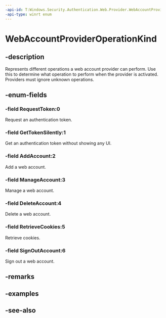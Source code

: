 ```yaml
---
-api-id: T:Windows.Security.Authentication.Web.Provider.WebAccountProviderOperationKind
-api-type: winrt enum
---
```


<!-- Enumeration syntax
public enum Windows.Security.Authentication.Web.Provider.WebAccountProviderOperationKind : int
-->

# WebAccountProviderOperationKind

## -description
Represents different operations a web account provider can perform. Use this to determine what operation to perform when the provider is activated. Providers must ignore unknown operations.

## -enum-fields
### -field RequestToken:0
Request an authentication token.

### -field GetTokenSilently:1
Get an authentication token without showing any UI.

### -field AddAccount:2
Add a web account.

### -field ManageAccount:3
Manage a web account.

### -field DeleteAccount:4
Delete a web account.

### -field RetrieveCookies:5
Retrieve cookies.

### -field SignOutAccount:6
Sign out a web account.

## -remarks

## -examples

## -see-also
